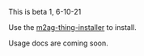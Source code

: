 
This is beta 1, 6-10-21

Use the [m2ag-thing-installer](https://github.com/m2ag-labs/m2ag-thing-installer) to install.


Usage docs are coming soon.
